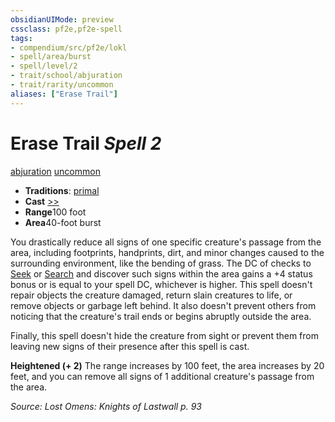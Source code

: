 ```yaml
---
obsidianUIMode: preview
cssclass: pf2e,pf2e-spell
tags:
- compendium/src/pf2e/lokl
- spell/area/burst
- spell/level/2
- trait/school/abjuration
- trait/rarity/uncommon
aliases: ["Erase Trail"]
---
```

# Erase Trail *Spell 2*   
[abjuration](abjuration.md)  [uncommon](uncommon.md)  

- **Traditions**: [primal](primal.md)
- **Cast** [>>](chapter-9-playing-the-game.md#Actions "Two-Action") 
- **Range**100 foot
- **Area**40-foot burst

You drastically reduce all signs of one specific creature's passage from the area, including footprints, handprints, dirt, and minor changes caused to the surrounding environment, like the bending of grass. The DC of checks to [Seek](seek.md) or [Search](search.md) and discover such signs within the area gains a +4 status bonus or is equal to your spell DC, whichever is higher. This spell doesn't repair objects the creature damaged, return slain creatures to life, or remove objects or garbage left behind. It also doesn't prevent others from noticing that the creature's trail ends or begins abruptly outside the area.

Finally, this spell doesn't hide the creature from sight or prevent them from leaving new signs of their presence after this spell is cast.

**Heightened (+ 2)** The range increases by 100 feet, the area increases by 20 feet, and you can remove all signs of 1 additional creature's passage from the area.

*Source: Lost Omens: Knights of Lastwall p. 93*